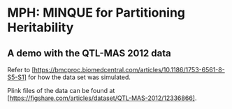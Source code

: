 # MPH: MINQUE for Partitioning Heritability
## A demo with the QTL-MAS 2012 data
Refer to [https://bmcproc.biomedcentral.com/articles/10.1186/1753-6561-8-S5-S1] for how the data set was simulated.

Plink files of the data can be found at [https://figshare.com/articles/dataset/QTL-MAS-2012/12336866].



